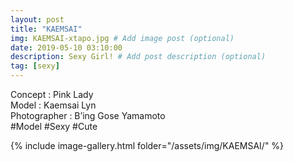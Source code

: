 ```yaml
---
layout: post
title: "KAEMSAI"
img: KAEMSAI-xtapo.jpg # Add image post (optional)
date: 2019-05-10 03:10:00
description: Sexy Girl! # Add post description (optional)
tag: [sexy]
---
```

Concept : Pink Lady  
Model : Kaemsai Lyn  
Photographer : B’ing Gose Yamamoto  
#Model #Sexy #Cute

{% include image-gallery.html folder="/assets/img/KAEMSAI/" %}
